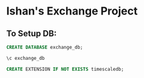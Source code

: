 # Ishan's Exchange Project

## To Setup DB:
```sql
CREATE DATABASE exchange_db;

\c exchange_db

CREATE EXTENSION IF NOT EXISTS timescaledb;
```
